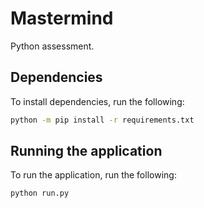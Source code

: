 # Mastermind

Python assessment.

## Dependencies

To install dependencies, run the following:

```bash
python -m pip install -r requirements.txt
```

## Running the application

To run the application, run the following:

```bash
python run.py
```
